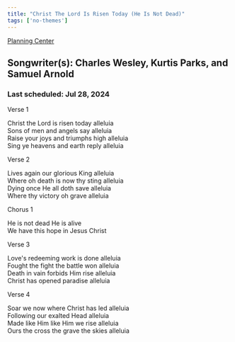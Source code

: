 ```yaml
---
title: "Christ The Lord Is Risen Today (He Is Not Dead)"
tags: ['no-themes']
---
```


[Planning Center](https://services.planningcenteronline.com/songs/13692291)

## Songwriter(s): Charles Wesley, Kurtis Parks, and Samuel Arnold
### Last scheduled: Jul 28, 2024          

Verse 1  
  
Christ the Lord is risen today alleluia  
Sons of men and angels say alleluia  
Raise your joys and triumphs high alleluia  
Sing ye heavens and earth reply alleluia  
  
Verse 2  
  
Lives again our glorious King alleluia  
Where oh death is now thy sting alleluia  
Dying once He all doth save alleluia  
Where thy victory oh grave alleluia  
  
Chorus 1  
  
He is not dead He is alive  
We have this hope in Jesus Christ  
  
Verse 3  
  
Love's redeeming work is done alleluia  
Fought the fight the battle won alleluia  
Death in vain forbids Him rise alleluia  
Christ has opened paradise alleluia  
  
Verse 4  
  
Soar we now where Christ has led alleluia  
Following our exalted Head alleluia  
Made like Him like Him we rise alleluia  
Ours the cross the grave the skies alleluia
